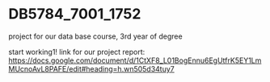 # DB5784_7001_1752
project for our data base course, 3rd year of degree

start working1!
link for our project report:
https://docs.google.com/document/d/1CtXF8_L01BogEnnu6EgUtfrK5EY1LmMUcnoAvL8PAFE/edit#heading=h.wn505d34tuy7

